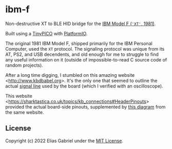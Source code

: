 # ibm-f

Non-destructive XT to BLE HID bridge for the [IBM Model F (`'XT'`, 1981)](https://en.wikipedia.org/wiki/Model_F_keyboard).

Built using a [TinyPICO](https://www.tinypico.com/) with [PlatformIO](https://platformio.org/).

The original 1981 IBM Model F, shipped primarily for the IBM Personal Computer, used the `XT` protocol. The signaling protocol was unique from its AT, PS2, and USB decendents, and old enough for me to struggle to find any useful information on it (outside of impossible-to-read C source code of random projects).

After a long time digging, I stumbled on this amazing website <<http://www.kbdbabel.org>>. It's the only one that seemed to outline the actual [signal line](http://www.kbdbabel.org/signaling/index.html) used by the board (which I verified with an oscilloscope).

This website <<https://sharktastica.co.uk/topics/kb_connections#HeaderPinouts>> provided the actual board-side pinouts, supplemented by [this diagram](https://sharktastica.co.uk/resources/images/pinouts/host_xt-at_180din5.jpg) from the same website.

## License

Copyright (c) 2022 Elias Gabriel under the [MIT License](./LICENSE).
